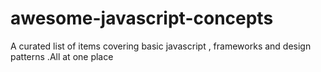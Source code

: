 # awesome-javascript-concepts
A curated list of items covering basic javascript , frameworks and design patterns .All at one place
